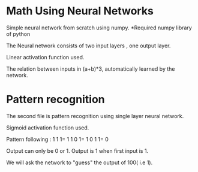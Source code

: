 # Math Using Neural Networks
Simple neural network from scratch using numpy. 
*Required numpy library of python

The Neural network consists of two input layers , one output layer.

Linear activation function used.

The relation between inputs in (a+b)*3, automatically learned by the network.

# Pattern recognition 
The second file is pattern recognition using single layer neural network. 

Sigmoid activation function used.

Pattern following :
1 1 1= 1
1 0 1= 1
0 1 1= 0

Output can only be 0 or 1. Output is 1 when first input is 1.

We will ask the network to "guess" the output of 100( i.e 1).
